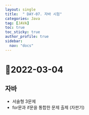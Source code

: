 ```yaml
---
layout: single
title:  " DAY-07. 자바 시험"
categories: Java
tag: [JAVA]
toc: true
toc_sticky: true
author_profile: true
sidebar:
  nav: "docs"
---
```

# 📌2022-03-04

## 자바


- 서술형 3문제
- for문과 if문을 통합한 문제 출제 (자판기)
